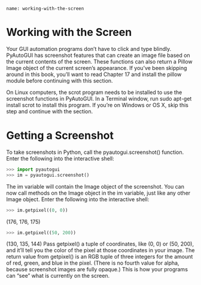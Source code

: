 ```ngMeta
name: working-with-the-screen
```
# Working with the Screen
Your GUI automation programs don’t have to click and type blindly. PyAutoGUI has screenshot features that can create an image file based on the current contents of the screen. These functions can also return a Pillow Image object of the current screen’s appearance. If you’ve been skipping around in this book, you’ll want to read Chapter 17 and install the pillow module before continuing with this section.

On Linux computers, the scrot program needs to be installed to use the screenshot functions in PyAutoGUI. In a Terminal window, run sudo apt-get install scrot to install this program. If you’re on Windows or OS X, skip this step and continue with the section.

# Getting a Screenshot
To take screenshots in Python, call the pyautogui.screenshot() function. Enter the following into the interactive shell:

```python
>>> import pyautogui
>>> im = pyautogui.screenshot()
```
The im variable will contain the Image object of the screenshot. You can now call methods on the Image object in the im variable, just like any other Image object. Enter the following into the interactive shell:

```python
>>> im.getpixel((0, 0))
```
(176, 176, 175)
```python
>>> im.getpixel((50, 200))
```
(130, 135, 144)
Pass getpixel() a tuple of coordinates, like (0, 0) or (50, 200), and it’ll tell you the color of the pixel at those coordinates in your image. The return value from getpixel() is an RGB tuple of three integers for the amount of red, green, and blue in the pixel. (There is no fourth value for alpha, because screenshot images are fully opaque.) This is how your programs can “see” what is currently on the screen.

